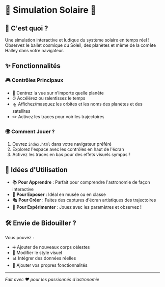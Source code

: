 # 🌟 Simulation Solaire 🚀

## 🎯 C'est quoi ?
Une simulation interactive et ludique du système solaire en temps réel ! Observez le ballet cosmique du Soleil, des planètes et même de la comète Halley dans votre navigateur. 

## ✨ Fonctionnalités

### 🎮 Contrôles Principaux
- 🎯 Centrez la vue sur n'importe quelle planète
- ⏰ Accélérez ou ralentissez le temps
- 🛸 Affichez/masquez les orbites et les noms des planètes et des satellites
- ✏️ Activez les traces pour voir les trajectoires

### 🌍 Comment Jouer ?
1. Ouvrez `index.html` dans votre navigateur préféré
2. Explorez l'espace avec les contrôles en haut de l'écran
3. Activez les traces en bas pour des effets visuels sympas !

## 🎨 Idées d'Utilisation

- 📚 **Pour Apprendre** : Parfait pour comprendre l'astronomie de façon interactive
- 🎪 **Pour Exposer** : Idéal en musée ou en classe
- 🎭 **Pour Créer** : Faites des captures d'écran artistiques des trajectoires
- 🔬 **Pour Expérimenter** : Jouez avec les paramètres et observez !

## 🛠️ Envie de Bidouiller ?

Vous pouvez :
- ➕ Ajouter de nouveaux corps célestes
- 🎨 Modifier le style visuel
- 📊 Intégrer des données réelles
- 🔧 Ajouter vos propres fonctionnalités

---
*Fait avec ❤️ pour les passionnés d'astronomie*

